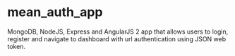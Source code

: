 # mean_auth_app
MongoDB, NodeJS, Express and AngularJS 2 app that allows users to login, register and navigate to dashboard with url authentication using JSON web token.
